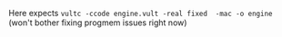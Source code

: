 
Here expects `vultc -ccode engine.vult -real fixed  -mac -o engine ` (won't bother fixing progmem issues right now)
